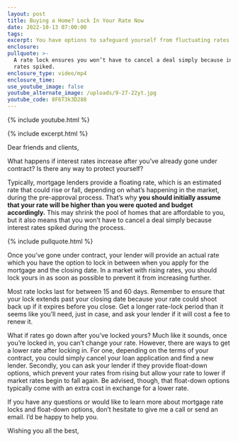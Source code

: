 ```yaml
---
layout: post
title: Buying a Home? Lock In Your Rate Now
date: 2022-10-13 07:00:00
tags:
excerpt: You have options to safeguard yourself from fluctuating rates.
enclosure:
pullquote: >-
  A rate lock ensures you won’t have to cancel a deal simply because interest
  rates spiked.
enclosure_type: video/mp4
enclosure_time:
use_youtube_image: false
youtube_alternate_image: /uploads/9-27-22yt.jpg
youtube_code: 8F6T3k3D288
---
```

{% include youtube.html %}

{% include excerpt.html %}

Dear friends and clients,

What happens if interest rates increase after you’ve already gone under contract? Is there any way to protect yourself?

Typically, mortgage lenders provide a floating rate, which is an estimated rate that could rise or fall, depending on what’s happening in the market, during the pre-approval process. That’s why **you should initially assume that your rate will be higher than you were quoted and budget accordingly.** This may shrink the pool of homes that are affordable to you, but it also means that you won’t have to cancel a deal simply because interest rates spiked during the process.

{% include pullquote.html %}

Once you’ve gone under contract, your lender will provide an actual rate which you have the option to lock in between when you apply for the mortgage and the closing date. In a market with rising rates, you should lock yours in as soon as possible to prevent it from increasing further.&nbsp;

Most rate locks last for between 15 and 60 days. Remember to ensure that your lock extends past your closing date because your rate could shoot back up if it expires before you close. Get a longer rate-lock period than it seems like you’ll need, just in case, and ask your lender if it will cost a fee to renew it.&nbsp;

What if rates go down after you’ve locked yours? Much like it sounds, once you’re locked in, you can’t change your rate. However, there are ways to get a lower rate after locking in. For one, depending on the terms of your contract, you could simply cancel your loan application and find a new lender. Secondly, you can ask your lender if they provide float-down options, which prevent your rates from rising but allow your rate to lower if market rates begin to fall again. Be advised, though, that float-down options typically come with an extra cost in exchange for a lower rate.

If you have any questions or would like to learn more about mortgage rate locks and float-down options, don’t hesitate to give me a call or send an email. I’d be happy to help you.

Wishing you all the best,&nbsp;